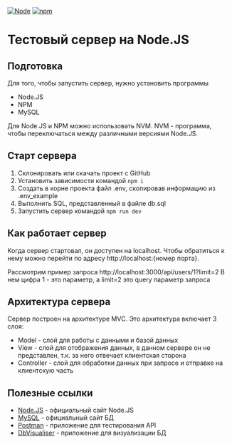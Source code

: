 [![Node](https://img.shields.io/badge/node-22.12.0-green.svg)](https://nodejs.org/)
[![npm](https://img.shields.io/badge/npm-10.9.0-red.svg)](https://www.npmjs.com/)

# Тестовый сервер на Node.JS

## Подготовка

Для того, чтобы запустить сервер, нужно установить программы

-   Node.JS
-   NPM
-   MySQL

Для Node.JS и NPM можно использовать NVM. NVM - программа, чтобы переключаться между различными версиями Node.JS.

## Старт сервера

1. Склонировать или скачать проект с GitHub
2. Установить зависимости командой
   `npm i`
3. Создать в корне проекта файл .env, скопировав информацию из .env_example
4. Выполнить SQL, представленный в файле db.sql
5. Запустить сервер командой
   `npm run dev`

## Как работает сервер

Когда сервер стартовал, он доступен на localhost. Чтобы обратиться к нему можно перейти по адресу http://localhost:{номер порта}.

Рассмотрим пример запроса
http://localhost:3000/api/users/1?limit=2
В нем цифра 1 - это параметр, а limit=2 это query параметр запроса

## Архитектура сервера

Сервер построен на архитектуре MVC. Это архитектура включает 3 слоя:

-   Model - слой для работы с данными и базой данных
-   View - слой для отображения данных, в данном сервере он не представлен, т.к. за него отвечает клиентская сторона
-   Controller - слой для обработки данных при запросе и отправке на клиентскую часть

## Полезные ссылки

-   [Node.JS](https://nodejs.org/en) - официальный сайт Node.JS
-   [MySQL](https://www.mysql.com/) - официальный сайт БД
-   [Postman](https://www.postman.com/) - приложение для тестирования API
-   [DbVisualiser](https://www.dbvis.com/) - приложение для визуализации БД
